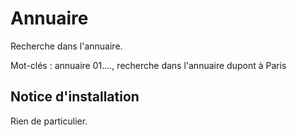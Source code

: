 Annuaire
=========

Recherche dans l'annuaire.

Mot-clés : annuaire 01...., recherche dans l'annuaire dupont à Paris

Notice d'installation
---------------------

Rien de particulier.